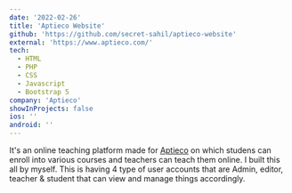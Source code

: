 ```yaml
---
date: '2022-02-26'
title: 'Aptieco Website'
github: 'https://github.com/secret-sahil/aptieco-website'
external: 'https://www.aptieco.com/'
tech:
  - HTML
  - PHP
  - CSS
  - Javascript
  - Bootstrap 5
company: 'Aptieco'
showInProjects: false
ios: ''
android: ''
---
```


It's an online teaching platform made for [Aptieco](https://www.aptieco.com/) on which studens can enroll into various courses and teachers can teach them online. I built this all by myself. This is having 4 type of user accounts that are Admin, editor, teacher & student that can view and manage things accordingly.